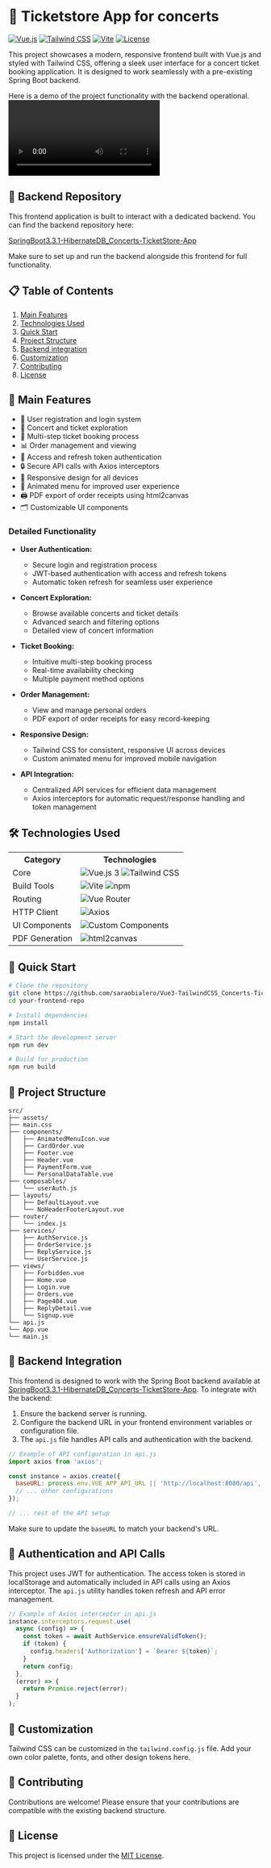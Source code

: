 # 🎤 Ticketstore App for concerts

[![Vue.js](https://img.shields.io/badge/Vue.js-3.x-4FC08D?style=flat&logo=vue.js)](https://vuejs.org/)
[![Tailwind CSS](https://img.shields.io/badge/Tailwind%20CSS-3.x-38B2AC?style=flat&logo=tailwind-css)](https://tailwindcss.com/)
[![Vite](https://img.shields.io/badge/Vite-4.x-646CFF?style=flat&logo=vite)](https://vitejs.dev/)
[![License](https://img.shields.io/badge/License-MIT-blue.svg)](LICENSE)

This project showcases a modern, responsive frontend built with Vue.js and styled with Tailwind CSS, offering a sleek user interface for a concert ticket booking application. It is designed to work seamlessly with a pre-existing Spring Boot backend.

Here is a demo of the project functionality with the backend operational.
![Video demo](src/assets/demo.mp4)

## 🔗 Backend Repository

This frontend application is built to interact with a dedicated backend. You can find the backend repository here:

[SpringBoot3.3.1-HibernateDB_Concerts-TicketStore-App](https://github.com/saraobialero/SpringBoot3.3.1-HibernateDB_Concerts-TicketStore-App)

Make sure to set up and run the backend alongside this frontend for full functionality.

## 📋 Table of Contents

1. [Main Features](#-main-features)
2. [Technologies Used](#-technologies-used)
3. [Quick Start](#-quick-start)
4. [Project Structure](#-project-structure)
5. [Backend integration](#-backend-integration)
6. [Customization](#-customization)
7. [Contributing](#-contributing)
8. [License](#-license)

## 🚀 Main Features

- 🔐 User registration and login system
- 🎫 Concert and ticket exploration
- 🛒 Multi-step ticket booking process
- 📊 Order management and viewing
- 🔄 Access and refresh token authentication
- 🔒 Secure API calls with Axios interceptors
- 📱 Responsive design for all devices
- 🍔 Animated menu for improved user experience
- 🖨️ PDF export of order receipts using html2canvas
- 🗂️ Customizable UI components

### Detailed Functionality

- **User Authentication:**

  - Secure login and registration process
  - JWT-based authentication with access and refresh tokens
  - Automatic token refresh for seamless user experience

- **Concert Exploration:**

  - Browse available concerts and ticket details
  - Advanced search and filtering options
  - Detailed view of concert information

- **Ticket Booking:**

  - Intuitive multi-step booking process
  - Real-time availability checking
  - Multiple payment method options

- **Order Management:**

  - View and manage personal orders
  - PDF export of order receipts for easy record-keeping

- **Responsive Design:**

  - Tailwind CSS for consistent, responsive UI across devices
  - Custom animated menu for improved mobile navigation

- **API Integration:**
  - Centralized API services for efficient data management
  - Axios interceptors for automatic request/response handling and token management

## 🛠 Technologies Used

<table>
  <tr>
    <th>Category</th>
    <th>Technologies</th>
  </tr>
  <tr>
    <td>Core</td>
    <td>
      <img src="https://img.shields.io/badge/Vue.js-3.x-4FC08D?style=flat&logo=vue.js" alt="Vue.js 3">
      <img src="https://img.shields.io/badge/Tailwind%20CSS-3.x-38B2AC?style=flat&logo=tailwind-css" alt="Tailwind CSS">
    </td>
  </tr>
  <tr>
    <td>Build Tools</td>
    <td>
      <img src="https://img.shields.io/badge/Vite-4.x-646CFF?style=flat&logo=vite" alt="Vite">
      <img src="https://img.shields.io/badge/npm-8.x-CB3837?style=flat&logo=npm" alt="npm">
    </td>
  </tr>
  <tr>
    <td>Routing</td>
    <td>
      <img src="https://img.shields.io/badge/Vue%20Router-4.x-4FC08D?style=flat&logo=vue.js" alt="Vue Router">
    </td>
  </tr>
  <tr>
    <td>HTTP Client</td>
    <td>
      <img src="https://img.shields.io/badge/Axios-1.x-5A29E4?style=flat&logo=axios" alt="Axios">
    </td>
  </tr>
  <tr>
    <td>UI Components</td>
    <td>
      <img src="https://img.shields.io/badge/Custom%20Components-1.0-FF6B6B?style=flat" alt="Custom Components">
    </td>
  </tr>
  <tr>
    <td>PDF Generation</td>
    <td>
      <img src="https://img.shields.io/badge/html2canvas-1.x-E34F26?style=flat" alt="html2canvas">
    </td>
  </tr>
</table>

## 🚀 Quick Start

```bash
# Clone the repository
git clone https://github.com/saraobialero/Vue3-TailwindCSS_Concerts-TicketStore-App.git
cd your-frontend-repo

# Install dependencies
npm install

# Start the development server
npm run dev

# Build for production
npm run build
```

## 📁 Project Structure

```
src/
├── assets/
├── main.css
├── components/
│   ├── AnimatedMenuIcon.vue
│   ├── CardOrder.vue
│   ├── Footer.vue
│   ├── Header.vue
│   ├── PaymentForm.vue
│   └── PersonalDataTable.vue
├── composables/
│   └── userAuth.js
├── layouts/
│   ├── DefaultLayout.vue
│   └── NoHeaderFooterLayout.vue
├── router/
│   └── index.js
├── services/
│   ├── AuthService.js
│   ├── OrderService.js
│   ├── ReplyService.js
│   └── UserService.js
├── views/
│   ├── Forbidden.vue
│   ├── Home.vue
│   ├── Login.vue
│   ├── Orders.vue
│   ├── Page404.vue
│   ├── ReplyDetail.vue
│   └── Signup.vue
└── api.js
└── App.vue
└── main.js
```

## 🔌 Backend Integration

This frontend is designed to work with the Spring Boot backend available at [SpringBoot3.3.1-HibernateDB_Concerts-TicketStore-App](https://github.com/saraobialero/SpringBoot3.3.1-HibernateDB_Concerts-TicketStore-App). To integrate with the backend:

1. Ensure the backend server is running.
2. Configure the backend URL in your frontend environment variables or configuration file.
3. The `api.js` file handles API calls and authentication with the backend.

```javascript
// Example of API configuration in api.js
import axios from 'axios';

const instance = axios.create({
  baseURL: process.env.VUE_APP_API_URL || 'http://localhost:8080/api',
  // ... other configurations
});

// ... rest of the API setup
```

Make sure to update the `baseURL` to match your backend's URL.

## 🔐 Authentication and API Calls

This project uses JWT for authentication. The access token is stored in localStorage and automatically included in API calls using an Axios interceptor. The `api.js` utility handles token refresh and API error management.

```javascript
// Example of Axios interceptor in api.js
instance.interceptors.request.use(
  async (config) => {
    const token = await AuthService.ensureValidToken();
    if (token) {
      config.headers['Authorization'] = `Bearer ${token}`;
    }
    return config;
  },
  (error) => {
    return Promise.reject(error);
  }
);
```

## 🎨 Customization

Tailwind CSS can be customized in the `tailwind.config.js` file. Add your own color palette, fonts, and other design tokens here.

## 🤝 Contributing

Contributions are welcome! Please ensure that your contributions are compatible with the existing backend structure.

## 📄 License

This project is licensed under the [MIT License](/LICENSE).
